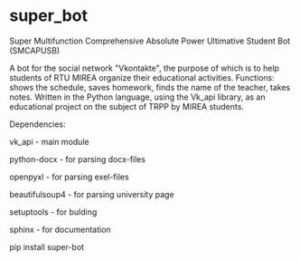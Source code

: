 # super_bot

Super Multifunction Comprehensive Absolute Power Ultimative Student Bot (SMCAPUSB)

A bot for the social network "Vkontakte", the purpose of which is to help students of RTU MIREA organize their educational activities.
Functions: shows the schedule, saves homework, finds the name of the teacher, takes notes.
Written in the Python language, using the Vk_api library, as an educational project on the subject of TRPP by MIREA students.

Dependencies:

  vk_api - main module
  
  python-docx - for parsing docx-files
  
  openpyxl - for parsing exel-files
  
  beautifulsoup4 - for parsing university page 
  
  setuptools - for bulding
  
  sphinx - for documentation
  
pip install super-bot
